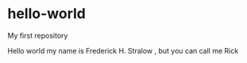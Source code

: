 # hello-world
My first repository

Hello world my name is Frederick H. Stralow , but you can call me Rick 
